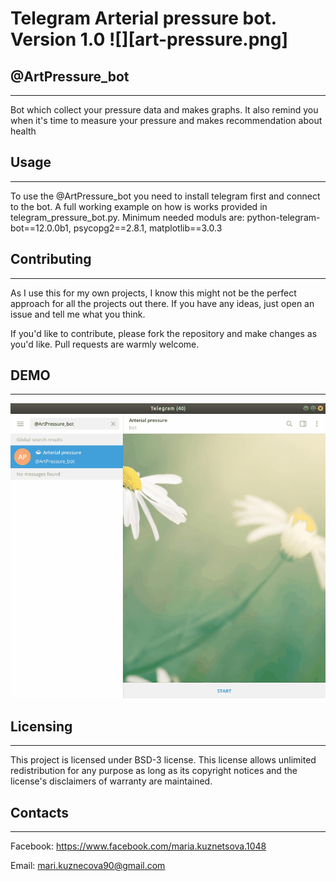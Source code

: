 # Telegram Arterial pressure bot. Version 1.0 ![][art-pressure.png]
## @ArtPressure_bot
-------------
Bot which collect your pressure data and makes graphs.
It also remind you when it's time to measure your pressure and
makes recommendation about health


## Usage
-------------
To use the @ArtPressure_bot you need to install telegram first
and connect to the bot.
A full working example on how is works provided in telegram_pressure_bot.py.
Minimum needed moduls are: 
python-telegram-bot==12.0.0b1, psycopg2==2.8.1, matplotlib==3.0.3

## Contributing
-------------
As I use this for my own projects, I know this might not be the perfect approach for all the projects out there. If you have any ideas, just open an issue and tell me what you think.

If you'd like to contribute, please fork the repository and make changes as you'd like. Pull requests are warmly welcome.

## DEMO
-------------
![](Pressure_bot.gif)

## Licensing
-------------
This project is licensed under BSD-3 license. This license allows unlimited redistribution for any purpose as long as its copyright notices and the license's disclaimers of warranty are maintained. 

## Contacts
-------------
Facebook: <https://www.facebook.com/maria.kuznetsova.1048>

Email: <mari.kuznecova90@gmail.com>
